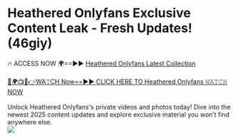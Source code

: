 # Heathered Onlyfans Exclusive Content Leak - Fresh Updates! (46giy)

🔥 ACCESS NOW 🌍==►► <a href="https://tinyurl.com/kvy9nzfs" rel="nofollow">Heathered Onlyfans Latest Collection</a>
<br><br>
[🔴🌍📺📱👉WA𝚃CH Now==►► CLICK HERE TO Heathered Onlyfans 𝚆𝙰𝚃𝙲𝙷 NOW](https://tinyurl.com/kvy9nzfs)
<br><br>
Unlock Heathered Onlyfans's private videos and photos today! Dive into the newest 2025 content updates and explore exclusive material you won’t find anywhere else.
<br>
<a href="https://tinyurl.com/kvy9nzfs" rel="nofollow" data-target="animated-image.originalLink"><img src="https://camo.githubusercontent.com/8a4f000d20f83aca3bf7ec5f350d767afa0574a8a352519fd8cfa583a6f93a33/68747470733a2f2f692e696d6775722e636f6d2f644a486b345a712e676966" data-canonical-src="https://i.imgur.com/dJHk4Zq.gif" style="max-width: 100%; display: inline-block;" data-target="animated-image.originalImage"></a>
<br>
